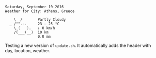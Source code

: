 ```
Saturday, September 10 2016
Weather for City: Athens, Greece

    \  /       Partly Cloudy 
  _ /"".-.     23 – 25 °C     
    \_(   ).   ↓ 0 km/h       
    /(___(__)  10 km          
               0.0 mm         
```

Testing a new version of `update.sh`. It automatically adds the header with day, location, weather.
